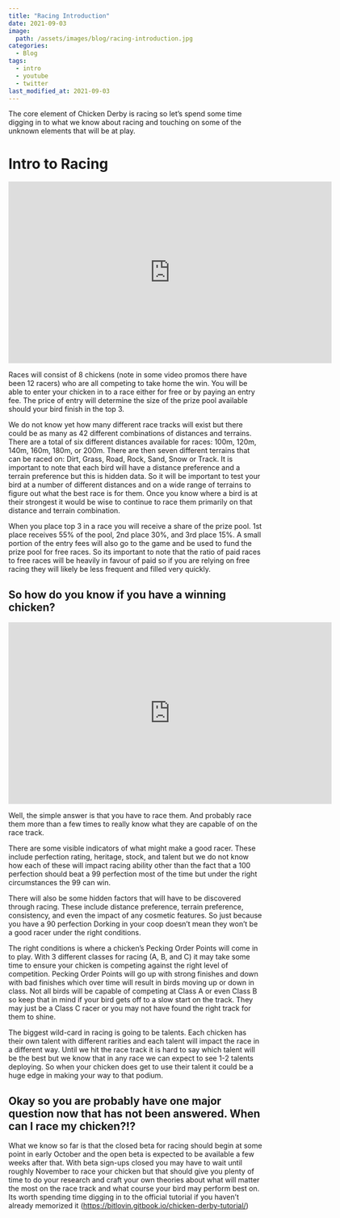 ```yaml
---
title: "Racing Introduction"
date: 2021-09-03
image: 
  path: /assets/images/blog/racing-introduction.jpg
categories:
  - Blog
tags:
  - intro
  - youtube
  - twitter
last_modified_at: 2021-09-03
---
```


The core element of Chicken Derby is racing so let’s spend some time digging in to what we know about racing and touching on some of the unknown elements that will be at play.

<!--more-->

# Intro to Racing

<div class="embed-responsive embed-responsive-16by9">
  <iframe width="640" height="360" src="https://youtu.be/Mqs-odCLPnM" frameborder="0" allowfullscreen></iframe>
</div>

Races will consist of 8 chickens (note in some video promos there have been 12 racers) who are all competing to take home the win. You will be able to enter your chicken in to a race either for free or by paying an entry fee. The price of entry will determine the size of the prize pool available should your bird finish in the top 3.

We do not know yet how many different race tracks will exist but there could be as many as 42 different combinations of distances and terrains. There are a total of six different distances available for races: 100m, 120m, 140m, 160m, 180m, or 200m. There are then seven different terrains that can be raced on: Dirt, Grass, Road, Rock, Sand, Snow or Track. It is important to note that each bird will have a distance preference and a terrain preference but this is hidden data. So it will be important to test your bird at a number of different distances and on a wide range of terrains to figure out what the best race is for them. Once you know where a bird is at their strongest it would be wise to continue to race them primarily on that distance and terrain combination. 

When you place top 3 in a race you will receive a share of the prize pool. 1st place receives 55% of the pool, 2nd place 30%, and 3rd place 15%. A small portion of the entry fees will also go to the game and be used to fund the prize pool for free races. So its important to note that the ratio of paid races to free races will be heavily in favour of paid so if you are relying on free racing they will likely be less frequent and filled very quickly.

## So how do you know if you have a winning chicken?

<div class="embed-responsive embed-responsive-16by9">
  <iframe width="640" height="360" src="https://youtu.be/neo8FAyPfnA" frameborder="0" allowfullscreen></iframe>
</div>

Well, the simple answer is that you have to race them. And probably race them more than a few times to really know what they are capable of on the race track.

There are some visible indicators of what might make a good racer. These include perfection rating, heritage, stock, and talent but we do not know how each of these will impact racing ability other than the fact that a 100 perfection should beat a 99 perfection most of the time but under the right circumstances the 99 can win. 

There will also be some hidden factors that will have to be discovered through racing. These include distance preference, terrain preference, consistency, and even the impact of any cosmetic features.  So just because you have a 90 perfection Dorking in your coop doesn’t mean they won’t be a good racer under the right conditions. 

The right conditions is where a chicken’s Pecking Order Points will come in to play. With 3 different classes for racing (A, B, and C) it may take some time to ensure your chicken is competing against the right level of competition. Pecking Order Points will go up with strong finishes and down with bad finishes which over time will result in birds moving up or down in class. Not all birds will be capable of competing at Class A or even Class B so keep that in mind if your bird gets off to a slow start on the track. They may just be a Class C racer or you may not have found the right track for them to shine.

The biggest wild-card in racing is going to be talents. Each chicken has their own talent with different rarities and each talent will impact the race in a different way. Until we hit the race track it is hard to say which talent will be the best but we know that in any race we can expect to see 1-2 talents deploying. So when your chicken does get to use their talent it could be a huge edge in making your way to that podium.

## Okay so you are probably have one major question now that has not been answered. When can I race my chicken?!?

What we know so far is that the closed beta for racing should begin at some point in early October and the open beta is expected to be available a few weeks after that. With beta sign-ups closed you may have to wait until roughly November to race your chicken but that should give you plenty of time to do your research and craft your own theories about what will matter the most on the race track and what course your bird may perform best on. Its worth spending time digging in to the official tutorial if you haven’t already memorized it (https://bitlovin.gitbook.io/chicken-derby-tutorial/)
